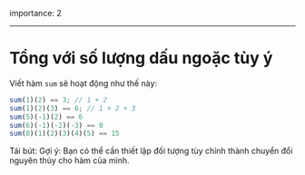 importance: 2

---

# Tổng với số lượng dấu ngoặc tùy ý

Viết hàm `sum` sẽ hoạt động như thế này:

```js
sum(1)(2) == 3; // 1 + 2
sum(1)(2)(3) == 6; // 1 + 2 + 3
sum(5)(-1)(2) == 6
sum(6)(-1)(-2)(-3) == 0
sum(0)(1)(2)(3)(4)(5) == 15
```

Tái bút:
Gợi ý: Bạn có thể cần thiết lập đối tượng tùy chỉnh thành chuyển đổi nguyên thủy cho hàm của mình.
